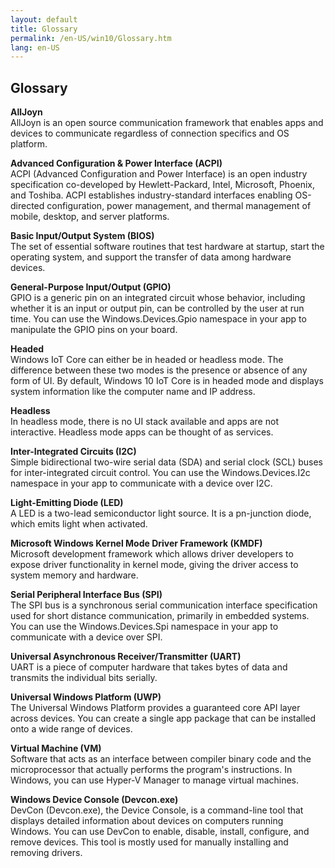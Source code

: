 ```yaml
---
layout: default
title: Glossary
permalink: /en-US/win10/Glossary.htm
lang: en-US
---
```


## Glossary

**AllJoyn**<br/>
AllJoyn is an open source communication framework that enables apps and devices to communicate regardless of connection specifics and OS platform.

**Advanced Configuration & Power Interface (ACPI)**<br/>
ACPI (Advanced Configuration and Power Interface) is an open industry specification co-developed by Hewlett-Packard, Intel, Microsoft, Phoenix, and Toshiba.  ACPI establishes industry-standard interfaces enabling OS-directed configuration, power management, and thermal management of mobile, desktop, and server platforms.

**Basic Input/Output System (BIOS)**<br/>
The set of essential software routines that test hardware at startup, start the operating system, and support the transfer of data among hardware devices.

**General-Purpose Input/Output (GPIO)**<br/>
GPIO is a generic pin on an integrated circuit whose behavior, including whether it is an input or output pin, can be controlled by the user at run time.  You can use the Windows.Devices.Gpio namespace in your app to manipulate the GPIO pins on your board.

**Headed**<br/>
Windows IoT Core can either be in headed or headless mode. The difference between these two modes is the presence or absence of any form of UI. By default, Windows 10 IoT Core is in headed mode and displays system information like the computer name and IP address.

**Headless**<br/>
In headless mode, there is no UI stack available and apps are not interactive. Headless mode apps can be thought of as services.

**Inter-Integrated Circuits (I2C)**<br/>
Simple bidirectional two-wire serial data (SDA) and serial clock (SCL) buses for inter-integrated circuit control.  You can use the Windows.Devices.I2c namespace in your app to communicate with a device over I2C.

**Light-Emitting Diode (LED)**<br/>
A LED is a two-lead semiconductor light source. It is a pn-junction diode, which emits light when activated.

**Microsoft Windows Kernel Mode Driver Framework (KMDF)**<br/>
Microsoft development framework which allows driver developers to expose driver functionality in kernel mode, giving the driver access to system memory and hardware.

**Serial Peripheral Interface Bus (SPI)**<br/>
The SPI bus is a synchronous serial communication interface specification used for short distance communication, primarily in embedded systems.  You can use the Windows.Devices.Spi namespace in your app to communicate with a device over SPI.

**Universal Asynchronous Receiver/Transmitter (UART)**<br/>
UART is a piece of computer hardware that takes bytes of data and transmits the individual bits serially.

**Universal Windows Platform (UWP)**<br/>
The Universal Windows Platform provides a guaranteed core API layer across devices.  You can create a single app package that can be installed onto a wide range of devices.

**Virtual Machine (VM)**<br/>
Software that acts as an interface between compiler binary code and the microprocessor that actually performs the program's instructions.  In Windows, you can use Hyper-V Manager to manage virtual machines.

**Windows Device Console (Devcon.exe)**<br/>
DevCon (Devcon.exe), the Device Console, is a command-line tool that displays detailed information about devices on computers running Windows. You can use DevCon to enable, disable, install, configure, and remove devices.  This tool is mostly used for manually installing and removing drivers.
